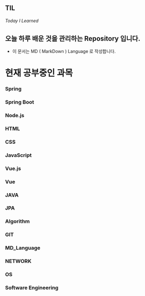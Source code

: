 ## TIL

###### Today I Learned

## 오늘 하루 배운 것을 관리하는 Repository 입니다.

- 이 문서는 MD ( MarkDown ) Language 로 작성합니다.

# 현재 공부중인 과목

### Spring

### Spring Boot

### Node.js

### HTML

### CSS

### JavaScript

### Vue.js

### Vue

### JAVA

### JPA

### Algorithm

### GIT

### MD_Language

### NETWORK

### OS

### Software Engineering
